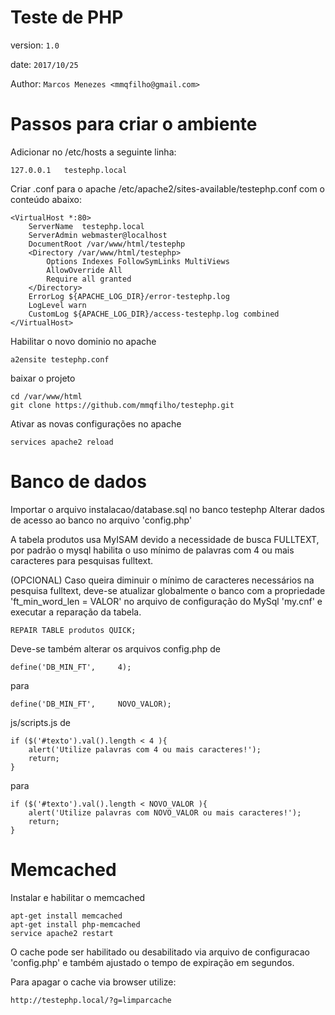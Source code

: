 # Teste de PHP
version: `1.0`

date: `2017/10/25`

Author: `Marcos Menezes <mmqfilho@gmail.com>`

# Passos para criar o ambiente

Adicionar no /etc/hosts a seguinte linha:
```
127.0.0.1	testephp.local
```

Criar .conf para o apache /etc/apache2/sites-available/testephp.conf com o conteúdo abaixo:
```
<VirtualHost *:80>
    ServerName  testephp.local
    ServerAdmin webmaster@localhost
    DocumentRoot /var/www/html/testephp
    <Directory /var/www/html/testephp>
        Options Indexes FollowSymLinks MultiViews
        AllowOverride All
        Require all granted
    </Directory>
    ErrorLog ${APACHE_LOG_DIR}/error-testephp.log
    LogLevel warn
    CustomLog ${APACHE_LOG_DIR}/access-testephp.log combined
</VirtualHost>
```

Habilitar o novo dominio no apache
```
a2ensite testephp.conf
```

baixar o projeto
```
cd /var/www/html
git clone https://github.com/mmqfilho/testephp.git
```

Ativar as novas configurações no apache
```
services apache2 reload
```

# Banco de dados
Importar o arquivo instalacao/database.sql no banco testephp
Alterar dados de acesso ao banco no arquivo 'config.php'

A tabela produtos usa MyISAM devido a necessidade de busca FULLTEXT, por padrão o mysql habilita o uso mínimo de palavras com 4 ou mais caracteres para pesquisas fulltext. 

(OPCIONAL)
Caso queira diminuir o mínimo de caracteres necessários na pesquisa fulltext, deve-se atualizar globalmente o banco com a propriedade 'ft_min_word_len = VALOR' no arquivo de configuração do MySql 'my.cnf' e executar a reparação da tabela.

```
REPAIR TABLE produtos QUICK;
```

Deve-se também alterar os arquivos config.php de
```
define('DB_MIN_FT',		4);
```
para
```
define('DB_MIN_FT',		NOVO_VALOR);
```

js/scripts.js de
```
if ($('#texto').val().length < 4 ){
	alert('Utilize palavras com 4 ou mais caracteres!');
	return;
}
```
para
```
if ($('#texto').val().length < NOVO_VALOR ){
	alert('Utilize palavras com NOVO_VALOR ou mais caracteres!');
	return;
}
```



# Memcached
Instalar e habilitar o memcached
```
apt-get install memcached
apt-get install php-memcached
service apache2 restart
```

O cache pode ser habilitado ou desabilitado via arquivo de configuracao 'config.php' e também ajustado o tempo de expiração em segundos.

Para apagar o cache via browser utilize:
```
http://testephp.local/?g=limparcache
```
